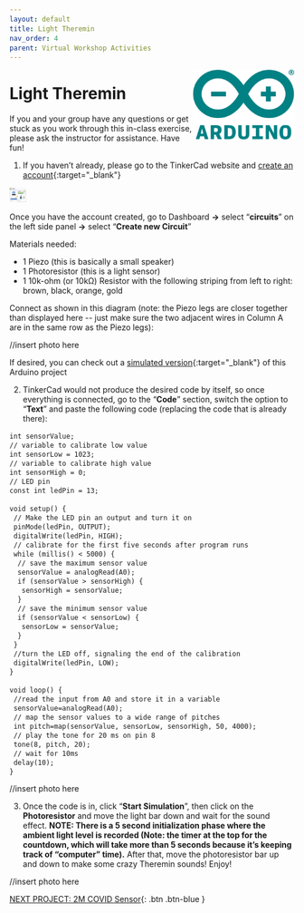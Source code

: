 ```yaml
---
layout: default
title: Light Theremin
nav_order: 4
parent: Virtual Workshop Activities
---
```

<img src="..\images\arduino-icon.png" alt="arduino icon" style="float:right;width:180px;">

# Light Theremin

If you and your group have any questions or get stuck as you work through this in-class exercise, please ask the instructor for assistance.  Have fun!

1. If you haven’t already, please go to the TinkerCad website and [create an account](https://www.tinkercad.com/){:target="_blank"}

<img src="..\images\virtual_workshops\hello_world\tinkercad_account.png" alt=" tinkercad account" style="width:30px;">

Once you have the account created, go to Dashboard **->** select “**circuits**” on the left side panel **->** select “**Create new Circuit**”

Materials needed: 
- 1 Piezo (this is basically a small speaker)
- 1 Photoresistor (this is a light sensor)
- 1 10k-ohm (or 10k&Omega;) Resistor with the following striping from left to right: brown, black, orange, gold



Connect as shown in this diagram (note: the Piezo legs are closer together than displayed here -- just make sure the two adjacent wires in Column A are in the same row as the Piezo legs):

//insert photo here

If desired, you can check out a [simulated version](https://goo.gl/Tq5TpD){:target="_blank"} of this Arduino project

2. TinkerCad would not produce the desired code by itself, so once everything is connected, go to the “**Code**” section, switch the option to “**Text**” and paste the following code (replacing the code that is already there):

```
int sensorValue;
// variable to calibrate low value
int sensorLow = 1023;
// variable to calibrate high value
int sensorHigh = 0;
// LED pin
const int ledPin = 13;

void setup() {
 // Make the LED pin an output and turn it on
 pinMode(ledPin, OUTPUT);
 digitalWrite(ledPin, HIGH);
 // calibrate for the first five seconds after program runs
 while (millis() < 5000) {
  // save the maximum sensor value
  sensorValue = analogRead(A0);
  if (sensorValue > sensorHigh) {
   sensorHigh = sensorValue;
  }
  // save the minimum sensor value
  if (sensorValue < sensorLow) {
   sensorLow = sensorValue;
  }
 }
 //turn the LED off, signaling the end of the calibration
 digitalWrite(ledPin, LOW);
}

void loop() {
 //read the input from A0 and store it in a variable
 sensorValue=analogRead(A0);
 // map the sensor values to a wide range of pitches
 int pitch=map(sensorValue, sensorLow, sensorHigh, 50, 4000);
 // play the tone for 20 ms on pin 8
 tone(8, pitch, 20);
 // wait for 10ms
 delay(10);
}
```

//insert photo here

3. Once the code is in, click “**Start Simulation**”, then click on the **Photoresistor** and move the light bar down and wait for the sound effect. 
**NOTE: There is a 5 second initialization phase where the ambient light level is recorded (Note: the timer at the top for the countdown, which will take more than 5 seconds because it’s keeping track of “computer” time).** After that, move the photoresistor bar up and down to make some crazy Theremin sounds!  Enjoy!

//insert photo here

[NEXT PROJECT: 2M COVID Sensor](2M_covid_sensor.html){: .btn .btn-blue }
